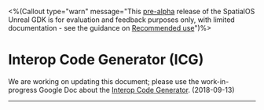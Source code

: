 <%(Callout type="warn" message="This [pre-alpha](https://docs.improbable.io/reference/latest/shared/release-policy#maturity-stages) release of the SpatialOS Unreal GDK is for evaluation and feedback purposes only, with limited documentation - see the guidance on [Recommended use]({{urlRoot}}/index#recommended-use)")%>

# Interop Code Generator (ICG)

We are working on updating this document; please use the work-in-progress Google Doc about the [Interop Code Generator](https://docs.google.com/document/d/e/2PACX-1vSQPyE77VdherfGgk4Bd63i9bgABtXBjZ4KvifwnxKZsSHAQqAPJsazkgyTQy-LgLCBdtQy0QmzCcjc/pub). (2018-09-13)
 
 ------

